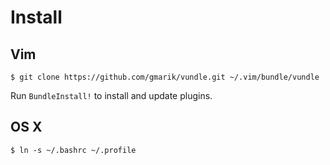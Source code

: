 # Install

## Vim

	$ git clone https://github.com/gmarik/vundle.git ~/.vim/bundle/vundle

Run `BundleInstall!` to install and update plugins.

## OS X

	$ ln -s ~/.bashrc ~/.profile
